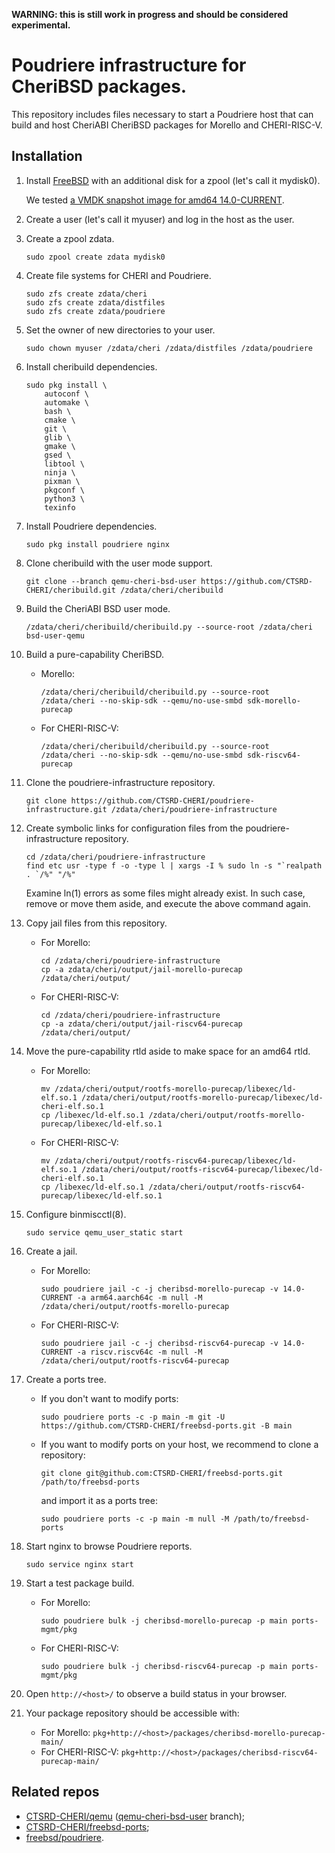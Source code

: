 **WARNING: this is still work in progress and should be considered experimental.**

# Poudriere infrastructure for CheriBSD packages.

This repository includes files necessary to start a Poudriere host that can build and host CheriABI CheriBSD packages for Morello and CHERI-RISC-V.

## Installation

1. Install [FreeBSD](https://www.freebsd.org/where/) with an additional disk for a zpool (let's call it mydisk0).

   We tested [a VMDK snapshot image for amd64 14.0-CURRENT](https://download.freebsd.org/ftp/snapshots/VM-IMAGES/14.0-CURRENT/amd64/Latest/FreeBSD-14.0-CURRENT-amd64.vmdk.xz).

2. Create a user (let's call it myuser) and log in the host as the user.

2. Create a zpool zdata.

   ```
   sudo zpool create zdata mydisk0
   ```

3. Create file systems for CHERI and Poudriere.

   ```
   sudo zfs create zdata/cheri
   sudo zfs create zdata/distfiles
   sudo zfs create zdata/poudriere
   ```

4. Set the owner of new directories to your user.

   ```
   sudo chown myuser /zdata/cheri /zdata/distfiles /zdata/poudriere
   ```

5. Install cheribuild dependencies.

   ```
   sudo pkg install \
       autoconf \
       automake \
       bash \
       cmake \
       git \
       glib \
       gmake \
       gsed \
       libtool \
       ninja \
       pixman \
       pkgconf \
       python3 \
       texinfo
   ```

6. Install Poudriere dependencies.

   ```
   sudo pkg install poudriere nginx
   ```

7. Clone cheribuild with the user mode support.

   ```
   git clone --branch qemu-cheri-bsd-user https://github.com/CTSRD-CHERI/cheribuild.git /zdata/cheri/cheribuild
   ```

8. Build the CheriABI BSD user mode.

   ```
   /zdata/cheri/cheribuild/cheribuild.py --source-root /zdata/cheri bsd-user-qemu
   ```

9. Build a pure-capability CheriBSD.

   * Morello:
     ```
     /zdata/cheri/cheribuild/cheribuild.py --source-root /zdata/cheri --no-skip-sdk --qemu/no-use-smbd sdk-morello-purecap
     ```
   * For CHERI-RISC-V:
     ```
     /zdata/cheri/cheribuild/cheribuild.py --source-root /zdata/cheri --no-skip-sdk --qemu/no-use-smbd sdk-riscv64-purecap
     ```

10. Clone the poudriere-infrastructure repository.

    ```
    git clone https://github.com/CTSRD-CHERI/poudriere-infrastructure.git /zdata/cheri/poudriere-infrastructure
    ```

11. Create symbolic links for configuration files from the poudriere-infrastructure repository.

    ```
    cd /zdata/cheri/poudriere-infrastructure
    find etc usr -type f -o -type l | xargs -I % sudo ln -s "`realpath . `/%" "/%"
    ```
    Examine ln(1) errors as some files might already exist. In such case, remove or move them aside, and execute the above command again.

12. Copy jail files from this repository.

    * For Morello:
      ```
      cd /zdata/cheri/poudriere-infrastructure
      cp -a zdata/cheri/output/jail-morello-purecap /zdata/cheri/output/
      ```
    * For CHERI-RISC-V:
      ```
      cd /zdata/cheri/poudriere-infrastructure
      cp -a zdata/cheri/output/jail-riscv64-purecap /zdata/cheri/output/
      ```

13. Move the pure-capability rtld aside to make space for an amd64 rtld.

    * For Morello:
      ```
      mv /zdata/cheri/output/rootfs-morello-purecap/libexec/ld-elf.so.1 /zdata/cheri/output/rootfs-morello-purecap/libexec/ld-cheri-elf.so.1
      cp /libexec/ld-elf.so.1 /zdata/cheri/output/rootfs-morello-purecap/libexec/ld-elf.so.1
      ```
    * For CHERI-RISC-V:
      ```
      mv /zdata/cheri/output/rootfs-riscv64-purecap/libexec/ld-elf.so.1 /zdata/cheri/output/rootfs-riscv64-purecap/libexec/ld-cheri-elf.so.1
      cp /libexec/ld-elf.so.1 /zdata/cheri/output/rootfs-riscv64-purecap/libexec/ld-elf.so.1
      ```

14. Configure binmiscctl(8).

    ```
    sudo service qemu_user_static start
    ```

15. Create a jail.

    * For Morello:
      ```
      sudo poudriere jail -c -j cheribsd-morello-purecap -v 14.0-CURRENT -a arm64.aarch64c -m null -M /zdata/cheri/output/rootfs-morello-purecap
      ```
    * For CHERI-RISC-V:
      ```
      sudo poudriere jail -c -j cheribsd-riscv64-purecap -v 14.0-CURRENT -a riscv.riscv64c -m null -M /zdata/cheri/output/rootfs-riscv64-purecap
      ```

16. Create a ports tree.

    * If you don't want to modify ports:
      ```
      sudo poudriere ports -c -p main -m git -U https://github.com/CTSRD-CHERI/freebsd-ports.git -B main
      ```
    * If you want to modify ports on your host, we recommend to clone a repository:
      ```
      git clone git@github.com:CTSRD-CHERI/freebsd-ports.git /path/to/freebsd-ports
      ```
      and import it as a ports tree:
      ```
      sudo poudriere ports -c -p main -m null -M /path/to/freebsd-ports
      ```

17. Start nginx to browse Poudriere reports.

    ```
    sudo service nginx start
    ```

18. Start a test package build.

    * For Morello:
      ```
      sudo poudriere bulk -j cheribsd-morello-purecap -p main ports-mgmt/pkg
      ```
    * For CHERI-RISC-V:
      ```
      sudo poudriere bulk -j cheribsd-riscv64-purecap -p main ports-mgmt/pkg
      ```

19. Open `http://<host>/` to observe a build status in your browser.

20. Your package repository should be accessible with:

    * For Morello:
      `pkg+http://<host>/packages/cheribsd-morello-purecap-main/`
    * For CHERI-RISC-V:
      `pkg+http://<host>/packages/cheribsd-riscv64-purecap-main/`

## Related repos

* [CTSRD-CHERI/qemu](https://github.com/CTSRD-CHERI/qemu) ([qemu-cheri-bsd-user](https://github.com/CTSRD-CHERI/qemu/tree/qemu-cheri-bsd-user) branch);
* [CTSRD-CHERI/freebsd-ports](https://github.com/CTSRD-CHERI/freebsd-ports);
* [freebsd/poudriere](https://github.com/freebsd/poudriere).
